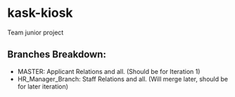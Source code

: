 kask-kiosk
==========

Team junior project


## Branches Breakdown:
* MASTER:                 Applicant Relations and all.  (Should be for Iteration 1)
* HR_Manager_Branch:      Staff Relations and all.      (Will merge later, should be for later iteration)
